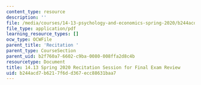 ```yaml
---
content_type: resource
description: ''
file: /media/courses/14-13-psychology-and-economics-spring-2020/b244acd7b6217f6dd367ecc88631baa7_MIT14_13s20_rec3hand.pdf
file_type: application/pdf
learning_resource_types: []
ocw_type: OCWFile
parent_title: 'Recitation '
parent_type: CourseSection
parent_uid: b2f760a7-6602-c9ba-0080-008ffa2d8c4b
resourcetype: Document
title: 14.13 Spring 2020 Recitation Session for Final Exam Review
uid: b244acd7-b621-7f6d-d367-ecc88631baa7
---
```


